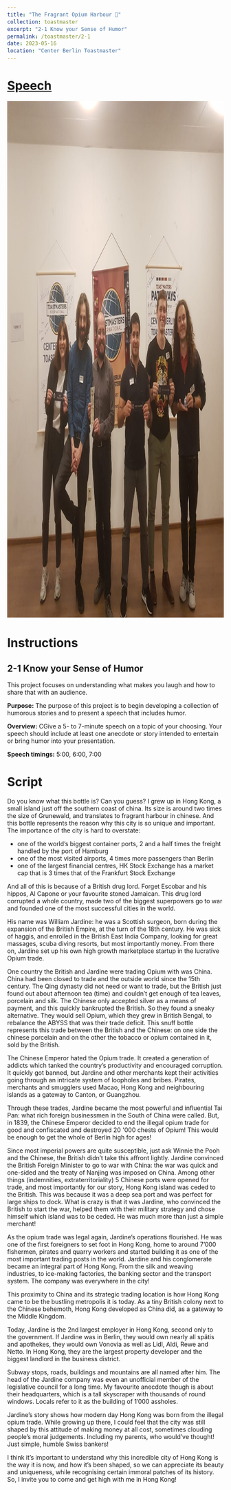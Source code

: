 ```yaml
---
title: "The Fragrant Opium Harbour 🎅"
collection: toastmaster
excerpt: "2-1 Know your Sense of Humor"
permalink: /toastmaster/2-1
date: 2023-05-16
location: "Center Berlin Toastmaster"
---
```


# [Speech]()


<center><img src="/images/toastmaster/tm_21.jpg" width="800" height="1200" /></center>


# Instructions

## 2-1 Know your Sense of Humor

This project focuses on understanding what makes you laugh and how to share that with an audience.

**Purpose:** The purpose of this project is to begin developing a collection of humorous stories and to present a speech that includes humor.

**Overview:** CGive a 5- to 7-minute speech on a topic of your choosing. Your speech should include at least one anecdote or story intended to entertain or bring humor into your presentation.


**Speech timings:** 5:00, 6:00, 7:00


# Script


Do you know what this bottle is? Can you guess? I grew up in Hong Kong, a small island just off the southern coast of china. Its size is around two times the size of Grunewald, and translates to fragrant harbour in chinese. And this bottle represents the reason why this city is so unique and important. The importance of the city is hard to overstate:

-	one of the world’s biggest container ports, 2 and a half times the freight handled by the port of Hamburg
-	one of the most visited airports, 4 times more passengers than Berlin
-	one of the largest financial centres, HK Stock Exchange has a market cap that is 3 times that of the Frankfurt Stock Exchange

And all of this is because of a British drug lord. Forget Escobar and his hippos, Al Capone or your favourite stoned Jamaican. This drug lord corrupted a whole country, made two of the biggest superpowers go to war and founded one of the most successful cities in the world. 

His name was William Jardine: he was a Scottish surgeon, born during the expansion of the British Empire, at the turn of the 18th century. He was sick of haggis, and enrolled in the British East India Company, looking for great massages, scuba diving resorts, but most importantly money. From there on, Jardine set up his own high growth marketplace startup in the lucrative Opium trade.

One country the British and Jardine were trading Opium with was China. China had been closed to trade and the outside world since the 15th century. The Qing dynasty did not need or want to trade, but the British just found out about afternoon tea (time) and couldn’t get enough of tea leaves, porcelain and silk. The Chinese only accepted silver as a means of payment, and this quickly bankrupted the British. So they found a sneaky alternative. They would sell Opium, which they grew in British Bengal, to rebalance the ABYSS that was their trade deficit. This snuff bottle represents this trade between the British and the Chinese: on one side the chinese porcelain and on the other the tobacco or opium contained in it, sold by the British.

The Chinese Emperor hated the Opium trade. It created a generation of addicts which tanked the country’s productivity and encouraged corruption. It quickly got banned, but Jardine and other merchants kept their activities going through an intricate system of loopholes and bribes. Pirates, merchants and smugglers used Macao, Hong Kong and neighbouring islands as a gateway to Canton, or Guangzhou.

Through these trades, Jardine became the most powerful and influential Tai Pan: what rich foreign businessmen in the South of China were called. But, in 1839, the Chinese Emperor decided to end the illegal opium trade for good and confiscated and destroyed 20 '000 chests of Opium! This would be enough to get the whole of Berlin high for ages!

Since most imperial powers are quite susceptible, just ask Winnie the Pooh and the Chinese, the British didn’t take this affront lightly. Jardine convinced the British Foreign Minister to go to war with China: the war was quick and one-sided and the treaty of Nanjing was imposed on China. Among other things (indemnities, extraterritoriality) 5 Chinese ports were opened for trade, and most importantly for our story, Hong Kong island was ceded to the British. This was because it was a deep sea port and was perfect for large ships to dock. What is crazy is that it was Jardine, who convinced the British to start the war, helped them with their military strategy and chose himself which island was to be ceded. He was much more than just a simple merchant!

As the opium trade was legal again, Jardine’s operations flourished. He was one of the first foreigners to set foot in Hong Kong, home to around 7’000 fishermen, pirates and quarry workers and started building it as one of the most important trading posts in the world. Jardine and his conglomerate became an integral part of Hong Kong. From the silk and weaving industries, to ice-making factories, the banking sector and the transport system. The company was everywhere in the city!

This proximity to China and its strategic trading location is how Hong Kong came to be the bustling metropolis it is today. As a tiny British colony next to the Chinese behemoth, Hong Kong developed as China did, as a gateway to the Middle Kingdom.

Today, Jardine is the 2nd largest employer in Hong Kong, second only to the government. If Jardine was in Berlin, they would own nearly all spätis and apothekes, they would own Vonovia as well as Lidl, Aldi, Rewe and Netto. In Hong Kong, they are the largest property developer and the biggest landlord in the business district.

Subway stops, roads, buildings and mountains are all named after him. The head of the Jardine company was even an unofficial member of the legislative council for a long time. My favourite anecdote though is about their headquarters, which is a tall skyscraper with thousands of round windows. Locals refer to it as the building of 1’000 assholes.

Jardine’s story shows how modern day Hong Kong was born from the illegal opium trade. While growing up there, I could feel that the city was still shaped by this attitude of making money at all cost, sometimes clouding people’s moral judgements. Including my parents, who would’ve thought! Just simple, humble Swiss bankers!

I think it’s important to understand why this incredible city of Hong Kong is the way it is now, and how it’s been shaped, so we can appreciate its beauty and uniqueness, while recognising certain immoral patches of its history. So, I invite you to come and get high with me in Hong Kong!
